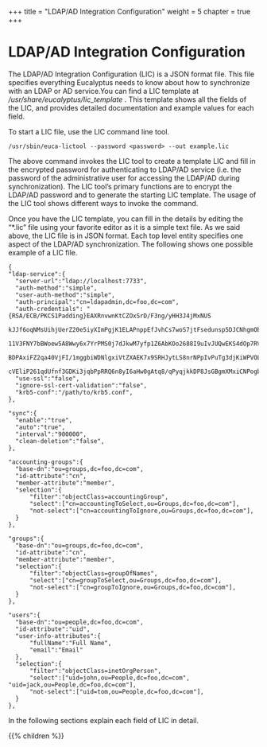 +++
title = "LDAP/AD Integration Configuration"
weight = 5
chapter = true
+++


# LDAP/AD Integration Configuration
The LDAP/AD Integration Configuration (LIC) is a JSON format file. This file specifies everything Eucalyptus needs to know about how to synchronize with an LDAP or AD service.You can find a LIC template at */usr/share/eucalyptus/lic_template* . This template shows all the fields of the LIC, and provides detailed documentation and example values for each field. 

To start a LIC file, use the LIC command line tool. 



    /usr/sbin/euca-lictool --password <password> --out example.lic

The above command invokes the LIC tool to create a template LIC and fill in the encrypted password for authenticating to LDAP/AD service (i.e. the password of the administrative user for accessing the LDAP/AD during synchronization). The LIC tool’s primary functions are to encrypt the LDAP/AD password and to generate the starting LIC template. The usage of the LIC tool shows different ways to invoke the command. 

Once you have the LIC template, you can fill in the details by editing the “*.lic” file using your favorite editor as it is a simple text file. As we said above, the LIC file is in JSON format. Each top level entity specifies one aspect of the LDAP/AD synchronization. The following shows one possible example of a LIC file. 



    {
    "ldap-service":{
      "server-url":"ldap://localhost:7733",
      "auth-method":"simple",
      "user-auth-method":"simple",
      "auth-principal":"cn=ldapadmin,dc=foo,dc=com",
      "auth-credentials": "{RSA/ECB/PKCS1Padding}EAXRnvwnKtCZOxSrD/F3ng/yHH3J4jMxNUS
      kJJf6oqNMsUihjUerZ20e5iyXImPgjK1ELAPnppEfJvhCs7woS7jtFsedunsp5DJCNhgmOb2CR/MnH
      11V3FNY7bBWoew5A8Wwy6x7YrPMS0j7dJkwM7yfp1Z6AbKOo2688I9uIvJUQwEKS4dOp7RVdA0izlJ
      BDPAxiFZ2qa40VjFI/1mggbiWDNlgxiVtZXAEK7x9SRHJytLS8nrNPpIvPuTg3djKiWPVOLZ6vpSgP
      cVEliP261qdUfnf3GDKi3jqbPpRRQ6n8yI6aHw0gAtq8/qPyqjkkDP8JsGBgmXMxiCNPogbWg==",
      "use-ssl":"false",
      "ignore-ssl-cert-validation":"false",
      "krb5-conf":"/path/to/krb5.conf",
    },
    
    "sync":{
      "enable":"true",
      "auto":"true",
      "interval":"900000",
      "clean-deletion":"false",
    },
    
    "accounting-groups":{
      "base-dn":"ou=groups,dc=foo,dc=com",
      "id-attribute":"cn",
      "member-attribute":"member",
      "selection":{
          "filter":"objectClass=accountingGroup",
          "select":["cn=accountingToSelect,ou=Groups,dc=foo,dc=com"],
          "not-select":["cn=accountingToIgnore,ou=Groups,dc=foo,dc=com"],
      }
    },
    
    "groups":{
      "base-dn":"ou=groups,dc=foo,dc=com",
      "id-attribute":"cn",
      "member-attribute":"member",
      "selection":{
          "filter":"objectClass=groupOfNames",
          "select":["cn=groupToSelect,ou=Groups,dc=foo,dc=com"],
          "not-select":["cn=groupToIgnore,ou=Groups,dc=foo,dc=com"],
      }
    },
    
    "users":{
      "base-dn":"ou=people,dc=foo,dc=com",
      "id-attribute":"uid",
      "user-info-attributes":{
          "fullName":"Full Name",
          "email":"Email"
      },
      "selection":{
          "filter":"objectClass=inetOrgPerson",
          "select":["uid=john,ou=People,dc=foo,dc=com", "uid=jack,ou=People,dc=foo,dc=com"],
          "not-select":["uid=tom,ou=People,dc=foo,dc=com"],
      }
    },

In the following sections explain each field of LIC in detail. 



{{% children %}}
